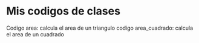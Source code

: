 # Mis codigos de clases

Codigo area: calcula el area de un triangulo 
codigo area_cuadrado: calcula el area de un cuadrado
